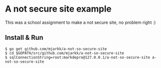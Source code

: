 # A not secure site example
This was a school assignment to make a not secure site, no problem right :)  

## Install & Run
```
$ go get github.com/mjarkk/a-not-so-secure-site
$ cd $GOPATH/src/github.com/mjarkk/a-not-so-secure-site
$ sqlConnectionString=root:markdepro@127.0.0.1/a-not-so-secure-site a-not-so-secure-site
```
